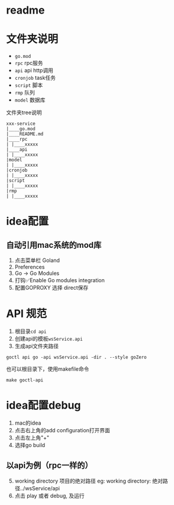 # readme
# 文件夹说明
+ `go.mod`
+ `rpc` rpc服务
+ `api` api http调用
+ `cronjob` task任务
+ `script` 脚本
+ `rmp` 队列
+ `model` 数据库

文件夹tree说明
```
xxx-service
|____go.mod
|____README.md
|____rpc
| |____xxxxx
|____api
| |____xxxxx
|model
| |____xxxxx
|cronjob
| |____xxxxx
|script
| |____xxxxx
|rmp
| |____xxxxx
```

# idea配置
## 自动引用mac系统的mod库
1. 点击菜单栏 Goland
2. Preferences
3. Go -> Go Modules
4. 打钩✅Enable Go modules integration
5. 配置GOPROXY 选择 direct保存


# API 规范
1. 根目录`cd api`
2. 创建api的模板`wsService.api`
3. 生成api文件夹路径
```
goctl api go -api wsService.api -dir . --style goZero
```
也可以根目录下，使用makefile命令
```
make goctl-api
```


# idea配置debug
1. mac的idea
2. 点击右上角的add configuration打开界面
3. 点击左上角"+"
4. 选择go build

## 以api为例（rpc一样的）

5. working directory 项目的绝对路径
   eg:
   working directory: 绝对路径../wsService/api
6. 点击 play 或者 debug, 及运行